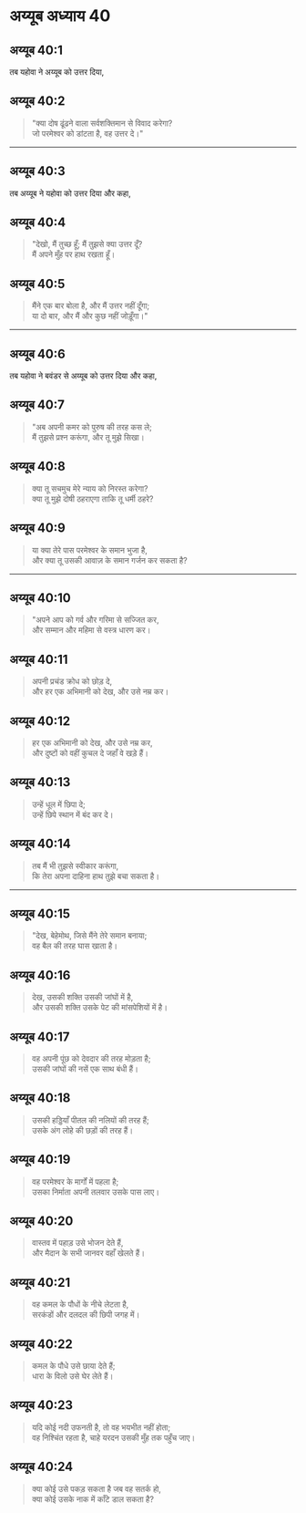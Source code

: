 # अय्यूब अध्याय 40

## अय्यूब 40:1

तब यहोवा ने अय्यूब को उत्तर दिया,

## अय्यूब 40:2

> "क्या दोष ढूंढने वाला सर्वशक्तिमान से विवाद करेगा?  
> जो परमेश्वर को डांटता है, वह उत्तर दे।"

---

## अय्यूब 40:3

तब अय्यूब ने यहोवा को उत्तर दिया और कहा,

## अय्यूब 40:4

> "देखो, मैं तुच्छ हूँ; मैं तुझसे क्या उत्तर दूँ?  
> मैं अपने मुँह पर हाथ रखता हूँ।

## अय्यूब 40:5

> मैंने एक बार बोला है, और मैं उत्तर नहीं दूँगा;  
> या दो बार, और मैं और कुछ नहीं जोड़ूँगा।"

---

## अय्यूब 40:6

तब यहोवा ने बवंडर से अय्यूब को उत्तर दिया और कहा,

## अय्यूब 40:7

> "अब अपनी कमर को पुरुष की तरह कस ले;  
> मैं तुझसे प्रश्न करूंगा, और तू मुझे सिखा।

## अय्यूब 40:8

> क्या तू सचमुच मेरे न्याय को निरस्त करेगा?  
> क्या तू मुझे दोषी ठहराएगा ताकि तू धर्मी ठहरे?

## अय्यूब 40:9

> या क्या तेरे पास परमेश्वर के समान भुजा है,  
> और क्या तू उसकी आवाज़ के समान गर्जन कर सकता है?

---

## अय्यूब 40:10

> "अपने आप को गर्व और गरिमा से सज्जित कर,  
> और सम्मान और महिमा से वस्त्र धारण कर।

## अय्यूब 40:11

> अपनी प्रचंड क्रोध को छोड़ दे,  
> और हर एक अभिमानी को देख, और उसे नम्र कर।

## अय्यूब 40:12

> हर एक अभिमानी को देख, और उसे नम्र कर,  
> और दुष्टों को वहीं कुचल दे जहाँ वे खड़े हैं।

## अय्यूब 40:13

> उन्हें धूल में छिपा दे;  
> उन्हें छिपे स्थान में बंद कर दे।

## अय्यूब 40:14

> तब मैं भी तुझसे स्वीकार करूंगा,  
> कि तेरा अपना दाहिना हाथ तुझे बचा सकता है।

---

## अय्यूब 40:15

> "देख, बेहेमोथ, जिसे मैंने तेरे समान बनाया;  
> वह बैल की तरह घास खाता है।

## अय्यूब 40:16

> देख, उसकी शक्ति उसकी जांघों में है,  
> और उसकी शक्ति उसके पेट की मांसपेशियों में है।

## अय्यूब 40:17

> वह अपनी पूंछ को देवदार की तरह मोड़ता है;  
> उसकी जांघों की नसें एक साथ बंधी हैं।

## अय्यूब 40:18

> उसकी हड्डियाँ पीतल की नलियों की तरह हैं;  
> उसके अंग लोहे की छड़ों की तरह हैं।

## अय्यूब 40:19

> वह परमेश्वर के मार्गों में पहला है;  
> उसका निर्माता अपनी तलवार उसके पास लाए।

## अय्यूब 40:20

> वास्तव में पहाड़ उसे भोजन देते हैं,  
> और मैदान के सभी जानवर वहाँ खेलते हैं।

## अय्यूब 40:21

> वह कमल के पौधों के नीचे लेटता है,  
> सरकंडों और दलदल की छिपी जगह में।

## अय्यूब 40:22

> कमल के पौधे उसे छाया देते हैं;  
> धारा के विलो उसे घेर लेते हैं।

## अय्यूब 40:23

> यदि कोई नदी उफनती है, तो वह भयभीत नहीं होता;  
> वह निश्चिंत रहता है, चाहे यरदन उसकी मुँह तक पहुँच जाए।

## अय्यूब 40:24

> क्या कोई उसे पकड़ सकता है जब वह सतर्क हो,  
> क्या कोई उसके नाक में काँटे डाल सकता है?
